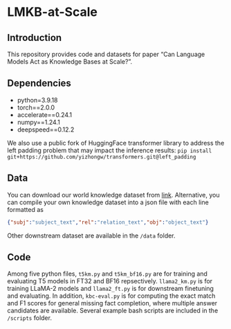 # LMKB-at-Scale

## Introduction

This repository provides code and datasets for paper “Can Language Models Act as Knowledge Bases at Scale?”. 

## Dependencies

- python=3.9.18
- torch==2.0.0
- accelerate==0.24.1
- numpy==1.24.1
- deepspeed==0.12.2

We also use a public fork of HuggingFace transformer library to address the left padding problem that may impact the inference results: `pip install git+https://github.com/yizhongw/transformers.git@left_padding`

## Data

You can download our world knowledge dataset from [link](https://drive.google.com/file/d/10dgqyklm1D7MUBH8x1J5TGcs0GEaTvGM/view?usp=sharing). Alternative, you can compile  your own knowledge dataset into a json file with each line formatted as 

```json
{"subj":"subject_text","rel":"relation_text","obj":"object_text"}
```

Other downstream dataset are available in the `/data` folder. 

## Code

Among five python files, `t5km.py` and `t5km_bf16.py` are for training and evaluating T5 models in FT32 and BF16 repsectively. `llama2_km.py` is for training LLaMA-2 models and `llama2_ft.py` is for downstream finetuning and evaluating. In addition, `kbc-eval.py` is for computing the exact match and F1 scores for general missing fact completion, where multiple answer candidates are available. Several example bash scripts are included in the `/scripts` folder.
